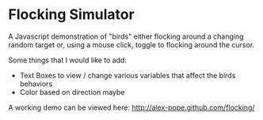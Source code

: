 Flocking Simulator
==================
A Javascript demonstration of "birds" either flocking around a changing random target or, using a mouse click, toggle to flocking around the cursor.

Some things that I would like to add:
* Text Boxes to view / change various variables that affect the birds behaviors
* Color based on direction maybe

A working demo can be viewed here: http://alex-pope.github.com/flocking/
